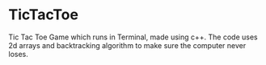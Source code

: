 # TicTacToe
Tic Tac Toe Game which runs in Terminal, made using c++. The code uses 2d arrays and backtracking algorithm to make sure the computer never loses.
